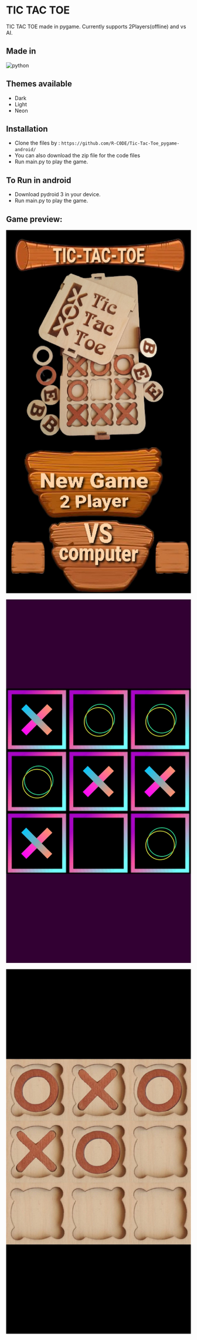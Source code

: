 # TIC TAC TOE
TIC TAC TOE made in pygame. Currently supports 2Players(offline) and vs AI.
## Made in
<img src = "https://img.shields.io/badge/python%20-%236C0101.svg?style=for-the-badge&logo=python&logoColor=white" alt="python"/>

## Themes available
* Dark
* Light
* Neon

## Installation

- Clone the files by : `https://github.com/R-C0DE/Tic-Tac-Toe_pygame-android/`
- You can also download the zip file for the code files
- Run main.py to play the game.

## To Run in android

- Download pydroid 3 in your device.
- Run main.py to play the game.

## Game preview:

![MainScreenPreview](Assets/Preview/MainScreenPreview.jpg?raw=true "MainScreenPreview")

![NeonThemePreview](Assets/Preview/NeonThemePreview.jpg?raw=true "NeonThemePreview")

![WoodenThemePreview](Assets/Preview/WoodenThemePreview.jpg?raw=true "WoodenThemePreview")


